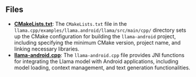 
## Files
- **[CMakeLists.txt](cpp/CMakeLists.txt.driver.md)**: The `CMakeLists.txt` file in the `llama.cpp/examples/llama.android/llama/src/main/cpp/` directory sets up the CMake configuration for building the `llama-android` project, including specifying the minimum CMake version, project name, and linking necessary libraries.
- **[llama-android.cpp](cpp/llama-android.cpp.driver.md)**: The `llama-android.cpp` file provides JNI functions for integrating the Llama model with Android applications, including model loading, context management, and text generation functionalities.
